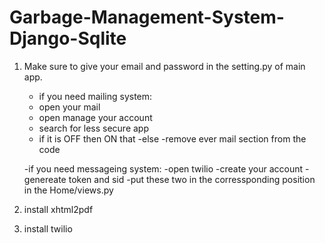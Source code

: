 # Garbage-Management-System-Django-Sqlite




1. Make sure to give your email and password in the setting.py of main app.
   - if you need mailing system:
    - open your mail
    - open manage your account 
    - search for less secure app
    - if it is OFF then ON that
    -else
    -remove ever mail section from the code
    
   -if you need messageing system:
    -open twilio
    -create your account
    -genereate token and sid
    -put these two in the corressponding position in the Home/views.py
    
2. install xhtml2pdf
3. install twilio

